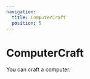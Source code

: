 ```yaml
---
navigation:
  title: ComputerCraft
  position: 5
---
```


# ComputerCraft

You can craft a computer.

<Row>
  <BlockImage id="computercraft:computer_normal" scale="4" />
  <BlockImage id="computercraft:computer_advanced" scale="4" />
</Row>

<Row>
    <RecipesFor id="computercraft:computer_normal" />
    <RecipeFor id="computercraft:computer_advanced" />
</Row>
